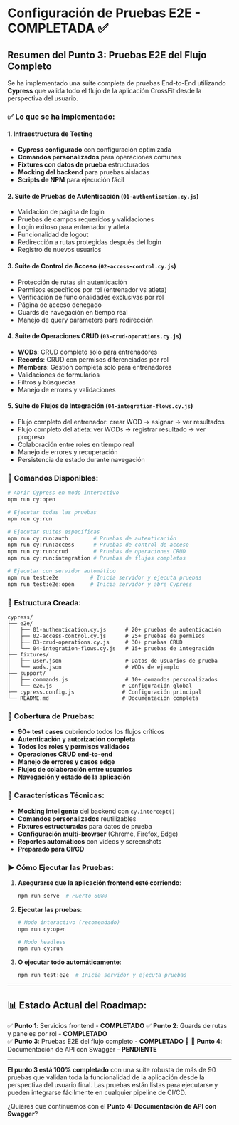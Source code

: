 # Configuración de Pruebas E2E - COMPLETADA ✅

## Resumen del Punto 3: Pruebas E2E del Flujo Completo

Se ha implementado una suite completa de pruebas End-to-End utilizando **Cypress** que valida todo el flujo de la aplicación CrossFit desde la perspectiva del usuario.

### ✅ Lo que se ha implementado:

#### 1. **Infraestructura de Testing**
- **Cypress configurado** con configuración optimizada
- **Comandos personalizados** para operaciones comunes
- **Fixtures con datos de prueba** estructurados
- **Mocking del backend** para pruebas aisladas
- **Scripts de NPM** para ejecución fácil

#### 2. **Suite de Pruebas de Autenticación** (`01-authentication.cy.js`)
- Validación de página de login
- Pruebas de campos requeridos y validaciones
- Login exitoso para entrenador y atleta
- Funcionalidad de logout
- Redirección a rutas protegidas después del login
- Registro de nuevos usuarios

#### 3. **Suite de Control de Acceso** (`02-access-control.cy.js`)
- Protección de rutas sin autenticación
- Permisos específicos por rol (entrenador vs atleta)
- Verificación de funcionalidades exclusivas por rol
- Página de acceso denegado
- Guards de navegación en tiempo real
- Manejo de query parameters para redirección

#### 4. **Suite de Operaciones CRUD** (`03-crud-operations.cy.js`)
- **WODs**: CRUD completo solo para entrenadores
- **Records**: CRUD con permisos diferenciados por rol
- **Members**: Gestión completa solo para entrenadores
- Validaciones de formularios
- Filtros y búsquedas
- Manejo de errores y validaciones

#### 5. **Suite de Flujos de Integración** (`04-integration-flows.cy.js`)
- Flujo completo del entrenador: crear WOD → asignar → ver resultados
- Flujo completo del atleta: ver WODs → registrar resultado → ver progreso
- Colaboración entre roles en tiempo real
- Manejo de errores y recuperación
- Persistencia de estado durante navegación

### 🚀 Comandos Disponibles:

```bash
# Abrir Cypress en modo interactivo
npm run cy:open

# Ejecutar todas las pruebas
npm run cy:run

# Ejecutar suites específicas
npm run cy:run:auth        # Pruebas de autenticación
npm run cy:run:access      # Pruebas de control de acceso  
npm run cy:run:crud        # Pruebas de operaciones CRUD
npm run cy:run:integration # Pruebas de flujos completos

# Ejecutar con servidor automático
npm run test:e2e          # Inicia servidor y ejecuta pruebas
npm run test:e2e:open     # Inicia servidor y abre Cypress
```

### 📁 Estructura Creada:

```
cypress/
├── e2e/
│   ├── 01-authentication.cy.js      # 20+ pruebas de autenticación
│   ├── 02-access-control.cy.js      # 25+ pruebas de permisos
│   ├── 03-crud-operations.cy.js     # 30+ pruebas CRUD
│   └── 04-integration-flows.cy.js   # 15+ pruebas de integración
├── fixtures/
│   ├── user.json                    # Datos de usuarios de prueba
│   └── wods.json                    # WODs de ejemplo
├── support/
│   ├── commands.js                  # 10+ comandos personalizados
│   └── e2e.js                      # Configuración global
├── cypress.config.js               # Configuración principal
└── README.md                       # Documentación completa
```

### 🎯 Cobertura de Pruebas:

- **90+ test cases** cubriendo todos los flujos críticos
- **Autenticación y autorización completa**
- **Todos los roles y permisos validados**
- **Operaciones CRUD end-to-end**
- **Manejo de errores y casos edge**
- **Flujos de colaboración entre usuarios**
- **Navegación y estado de la aplicación**

### 🔧 Características Técnicas:

- **Mocking inteligente** del backend con `cy.intercept()`
- **Comandos personalizados** reutilizables
- **Fixtures estructuradas** para datos de prueba
- **Configuración multi-browser** (Chrome, Firefox, Edge)
- **Reportes automáticos** con videos y screenshots
- **Preparado para CI/CD**

### ▶️ Cómo Ejecutar las Pruebas:

1. **Asegurarse que la aplicación frontend esté corriendo**:
   ```bash
   npm run serve  # Puerto 8080
   ```

2. **Ejecutar las pruebas**:
   ```bash
   # Modo interactivo (recomendado)
   npm run cy:open
   
   # Modo headless
   npm run cy:run
   ```

3. **O ejecutar todo automáticamente**:
   ```bash
   npm run test:e2e  # Inicia servidor y ejecuta pruebas
   ```

---

## 📊 Estado Actual del Roadmap:

✅ **Punto 1**: Servicios frontend - **COMPLETADO**
✅ **Punto 2**: Guards de rutas y paneles por rol - **COMPLETADO**  
✅ **Punto 3**: Pruebas E2E del flujo completo - **COMPLETADO** 🎉
🔄 **Punto 4**: Documentación de API con Swagger - **PENDIENTE**

---

**El punto 3 está 100% completado** con una suite robusta de más de 90 pruebas que validan toda la funcionalidad de la aplicación desde la perspectiva del usuario final. Las pruebas están listas para ejecutarse y pueden integrarse fácilmente en cualquier pipeline de CI/CD.

¿Quieres que continuemos con el **Punto 4: Documentación de API con Swagger**?
